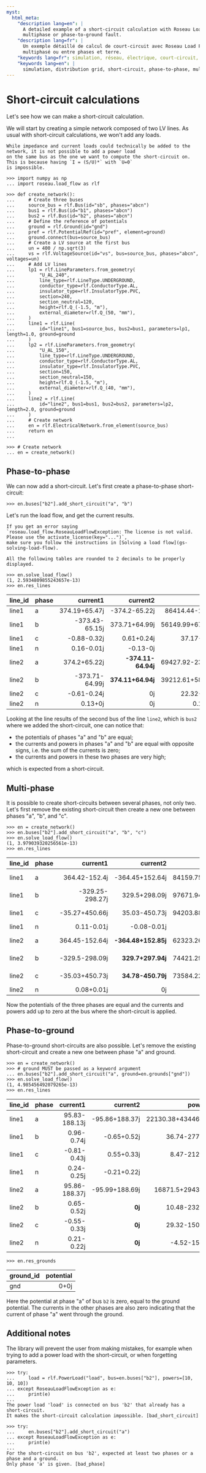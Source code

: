 ```yaml
---
myst:
  html_meta:
    "description lang=en": |
      A detailed example of a short-circuit calculation with Roseau Load Flow. Easily simulate a phase-to-phase,
      multiphase or phase-to-ground fault.
    "description lang=fr": |
      Un exemple détaillé de calcul de court-circuit avec Roseau Load Flow. Simulez aisément un défaut entre phases,
      multiphasé ou entre phases et terre.
    "keywords lang=fr": simulation, réseau, électrique, court-circuit, entre phases, multiphase, phase-terre
    "keywords lang=en": |
      simulation, distribution grid, short-circuit, phase-to-phase, multiphase, phase-to-ground, calculation
---
```


# Short-circuit calculations

Let's see how we can make a short-circuit calculation.

We will start by creating a simple network composed of two LV lines. As usual with short-circuit calculations, we
won't add any loads.

```{note}
While impedance and current loads could technically be added to the network, it is not possible to add a power load
on the same bus as the one we want to compute the short-circuit on. This is because having `I = (S/U)*` with `U=0`
is impossible.
```

```pycon
>>> import numpy as np
... import roseau.load_flow as rlf

>>> def create_network():
...     # Create three buses
...     source_bus = rlf.Bus(id="sb", phases="abcn")
...     bus1 = rlf.Bus(id="b1", phases="abcn")
...     bus2 = rlf.Bus(id="b2", phases="abcn")
...     # Define the reference of potentials
...     ground = rlf.Ground(id="gnd")
...     pref = rlf.PotentialRef(id="pref", element=ground)
...     ground.connect(bus=source_bus)
...     # Create a LV source at the first bus
...     un = 400 / np.sqrt(3)
...     vs = rlf.VoltageSource(id="vs", bus=source_bus, phases="abcn", voltages=un)
...     # Add LV lines
...     lp1 = rlf.LineParameters.from_geometry(
...         "U_AL_240",
...         line_type=rlf.LineType.UNDERGROUND,
...         conductor_type=rlf.ConductorType.AL,
...         insulator_type=rlf.InsulatorType.PVC,
...         section=240,
...         section_neutral=120,
...         height=rlf.Q_(-1.5, "m"),
...         external_diameter=rlf.Q_(50, "mm"),
...     )
...     line1 = rlf.Line(
...         id="line1", bus1=source_bus, bus2=bus1, parameters=lp1, length=1.0, ground=ground
...     )
...     lp2 = rlf.LineParameters.from_geometry(
...         "U_AL_150",
...         line_type=rlf.LineType.UNDERGROUND,
...         conductor_type=rlf.ConductorType.AL,
...         insulator_type=rlf.InsulatorType.PVC,
...         section=150,
...         section_neutral=150,
...         height=rlf.Q_(-1.5, "m"),
...         external_diameter=rlf.Q_(40, "mm"),
...     )
...     line2 = rlf.Line(
...         id="line2", bus1=bus1, bus2=bus2, parameters=lp2, length=2.0, ground=ground
...     )
...     # Create network
...     en = rlf.ElectricalNetwork.from_element(source_bus)
...     return en
...

>>> # Create network
... en = create_network()
```

## Phase-to-phase

We can now add a short-circuit. Let's first create a phase-to-phase short-circuit:

```pycon
>>> en.buses["b2"].add_short_circuit("a", "b")
```

Let's run the load flow, and get the current results.

```{note}
If you get an error saying
`roseau.load_flow.RoseauLoadFlowException: The license is not valid. Please use the activate_license(key="...")`,
make sure you follow the instructions in [Solving a load flow](gs-solving-load-flow).
```

```{note}
All the following tables are rounded to 2 decimals to be properly displayed.
```

```pycon
>>> en.solve_load_flow()
(1, 2.5934809855243657e-13)
>>> en.res_lines
```

| line_id | phase |       current1 |           current2 |             power1 |                  power2 |      potential1 |        potential2 |      series_losses | series_current | max_current | violated |
| :------ | :---- | -------------: | -----------------: | -----------------: | ----------------------: | --------------: | ----------------: | -----------------: | -------------: | ----------: | :------- |
| line1   | a     |  374.19+65.47j |      -374.2-65.22j |  86414.44-15119.6j |     -69427.92+23726.69j |       230.94+0j |     190.79-30.15j |  16992.62+8659.77j |   374.2+65.33j |         nan | \<NA\>   |
| line1   | b     | -373.43-65.15j |      373.71+64.99j | 56149.99+67164.05j |     -39212.61-58608.72j |    -115.47-200j |    -75.38-169.94j |  16933.63+8622.68j | -373.58-65.05j |         nan | \<NA\>   |
| line1   | c     |    -0.88-0.32j |         0.61+0.24j |      37.17-214.38j |          -22.32+155.56j |    -115.47+200j |   -116.82+208.22j |         1.32+6.55j |    -0.75-0.28j |         nan | \<NA\>   |
| line1   | n     |     0.16-0.01j |           -0.13-0j |                 0j |             -0.17+1.03j |              0j |        1.38-8.15j |        -0.24+1.15j |     0.14-0.01j |         nan | \<NA\>   |
| line2   | a     |   374.2+65.22j | **-374.11-64.94j** | 69427.92-23726.69j | **-15076.23+41188.79j** |   190.79-30.15j | **57.67-100.09j** | 54358.19+17519.35j |   374.2+64.98j |         nan | \<NA\>   |
| line2   | b     | -373.71-64.99j |  **374.11+64.94j** | 39212.61+58608.72j |  **15076.23-41188.79j** |  -75.38-169.94j | **57.67-100.09j** |  54284.8+17490.99j | -373.95-64.86j |         nan | \<NA\>   |
| line2   | c     |    -0.61-0.24j |                 0j |      22.32-155.56j |                   -0-0j | -116.82+208.22j |   -119.55+224.61j |         1.44+5.44j |    -0.31-0.14j |         nan | \<NA\>   |
| line2   | n     |        0.13+0j |                 0j |         0.17-1.03j |                     -0j |      1.38-8.15j |       4.18-24.45j |         0.16+1.12j |     0.06+0.02j |         nan | \<NA\>   |

Looking at the line results of the second bus of the line `line2`, which is `bus2` where we added the short-circuit,
one can notice that:

- the potentials of phases "a" and "b" are equal;
- the currents and powers in phases "a" and "b" are equal with opposite signs, i.e. the sum of the currents is zero;
- the currents and powers in these two phases are very high;

which is expected from a short-circuit.

## Multi-phase

It is possible to create short-circuits between several phases, not only two. Let's first remove the existing
short-circuit then create a new one between phases "a", "b", and "c".

```pycon
>>> en = create_network()
>>> en.buses["b2"].add_short_circuit("a", "b", "c")
>>> en.solve_load_flow()
(1, 3.979039320256561e-13)
>>> en.res_lines
```

| line_id | phase |        current1 |            current2 |             power1 |                power2 |     potential1 |      potential2 |      series_losses |  series_current | max_current | violated |
| :------ | :---- | --------------: | ------------------: | -----------------: | --------------------: | -------------: | --------------: | -----------------: | --------------: | ----------: | -------: |
| line1   | a     |   364.42-152.4j |     -364.45+152.64j | 84159.75+35195.32j |   -62323.26-24107.78j |      230.94+0j |    169.06-4.66j | 21841.76+11136.22j |  364.44-152.54j |         nan |   \<NA\> |
| line1   | b     | -329.25-298.27j |       329.5+298.09j | 97671.94+31407.98j |   -74421.29-19633.88j |   -115.47-200j |  -94.56-145.13j | 23247.19+11837.86j | -329.39-298.17j |         nan |   \<NA\> |
| line1   | c     |  -35.27+450.66j |       35.03-450.73j | 94203.88+44984.19j |   -73584.22-31005.25j |   -115.47+200j |  -80.99+156.96j | 20608.18+14029.15j |   -35.13+450.7j |         nan |   \<NA\> |
| line1   | n     |      0.11-0.01j |         -0.08-0.01j |                 0j |            -0.5+0.64j |             0j |      6.47-7.18j |        -0.62+0.71j |          0.1+0j |         nan |   \<NA\> |
| line2   | a     |  364.45-152.64j | **-364.48+152.85j** | 62323.26+24107.78j |   **3461.67-1626.3j** |   169.06-4.66j | **-6.49+7.18j** | 65790.08+22519.24j |  364.47-152.86j |         nan |   \<NA\> |
| line2   | b     |  -329.5-298.09j |   **329.7+297.94j** | 74421.29+19633.88j |     **1.41+4300.23j** | -94.56-145.13j | **-6.49+7.18j** | 74420.66+23978.08j | -329.71-297.95j |         nan |   \<NA\> |
| line2   | c     |  -35.03+450.73j |   **34.78-450.79j** | 73584.22+31005.25j | **-3463.08-2673.93j** | -80.99+156.96j | **-6.49+7.18j** | 70110.99+28372.86j |  -34.79+450.78j |         nan |   \<NA\> |
| line2   | n     |      0.08+0.01j |                  0j |          0.5-0.64j |                 -0-0j |     6.47-7.18j |    19.44-21.56j |        -0.05+0.77j |      0.03+0.02j |         nan |   \<NA\> |

Now the potentials of the three phases are equal and the currents and powers add up to zero at the bus where the
short-circuit is applied.

## Phase-to-ground

Phase-to-ground short-circuits are also possible. Let's remove the existing short-circuit and create a new one
between phase "a" and ground.

```pycon
>>> en = create_network()
>>> # ground MUST be passed as a keyword argument
... en.buses["b2"].add_short_circuit("a", ground=en.grounds["gnd"])
>>> en.solve_load_flow()
(1, 4.985456492079265e-13)
>>> en.res_lines
```

| line_id | phase |      current1 |       current2 |             power1 |            power2 |      potential1 |      potential2 |     series_losses | series_current | max_current | violated |
| :------ | :---- | ------------: | -------------: | -----------------: | ----------------: | --------------: | --------------: | ----------------: | -------------: | ----------: | -------: |
| line1   | a     | 95.83-188.13j | -95.86+188.37j | 22130.38+43446.19j | -16871.5-29433.8j |       230.94-0j |    160.32-7.98j | 5265.84+14061.06j |  95.84-188.26j |         nan |   \<NA\> |
| line1   | b     |    0.96-0.74j |    -0.65+0.52j |      36.74-277.43j |    -10.48+232.63j |    -115.47-200j | -163.66-224.36j |      23.55+50.71j |     0.81-0.64j |         nan |   \<NA\> |
| line1   | c     |   -0.81-0.43j |     0.55+0.33j |       8.47-212.03j |    -29.32+150.27j |    -115.47+200j | -159.37+177.78j |      -38.38+1.87j |    -0.68-0.39j |         nan |   \<NA\> |
| line1   | n     |    0.24-0.25j |    -0.21+0.22j |                 0j |       4.52+15.58j |              0j |   -48.11-24.34j |       5.05+16.93j |     0.23-0.24j |         nan |   \<NA\> |
| line2   | a     | 95.86-188.37j | -95.99+188.69j |   16871.5+29433.8j |               -0j |    160.32-7.98j |          **0j** | 16880.47+29471.2j |   95.9-188.61j |         nan |   \<NA\> |
| line2   | b     |    0.65-0.52j |         **0j** |      10.48-232.63j |             -0-0j | -163.66-224.36j |  -265.1-275.72j |      20.23+48.58j |      0.35-0.3j |         nan |   \<NA\> |
| line2   | c     |   -0.55-0.33j |         **0j** |      29.32-150.27j |             -0-0j | -159.37+177.78j | -252.37+130.63j |      -34.05+6.73j |    -0.26-0.21j |         nan |   \<NA\> |
| line2   | n     |    0.21-0.22j |         **0j** |       -4.52-15.58j |               -0j |   -48.11-24.34j |  -149.45-75.72j |       5.24+21.59j |     0.13-0.15j |         nan |   \<NA\> |

```pycon
>>> en.res_grounds
```

| ground_id | potential |
| :-------- | --------: |
| gnd       |      0+0j |

Here the potential at phase "a" of bus `b2` is zero, equal to the ground potential. The currents in the
other phases are also zero indicating that the current of phase "a" went through the ground.

## Additional notes

The library will prevent the user from making mistakes, for example when trying to add a power load with the
short-circuit, or when forgetting parameters.

```pycon
>>> try:
...     load = rlf.PowerLoad("load", bus=en.buses["b2"], powers=[10, 10, 10])
... except RoseauLoadFlowException as e:
...     print(e)
...
The power load 'load' is connected on bus 'b2' that already has a short-circuit.
It makes the short-circuit calculation impossible. [bad_short_circuit]
```

```pycon
>>> try:
...     en.buses["b2"].add_short_circuit("a")
... except RoseauLoadFlowException as e:
...     print(e)
...
For the short-circuit on bus 'b2', expected at least two phases or a phase and a ground.
Only phase 'a' is given. [bad_phase]
```
